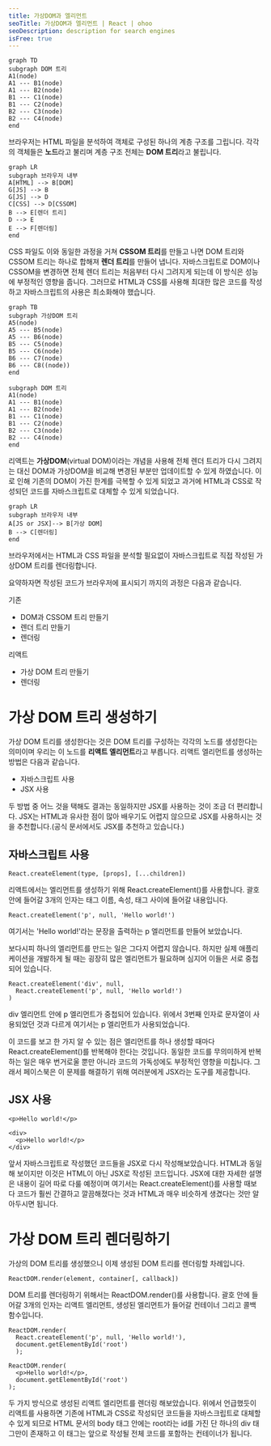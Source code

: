 ```yaml
---
title: 가상DOM과 엘리먼트
seoTitle: 가상DOM과 엘리먼트 | React | ohoo
seoDescription: description for search engines
isFree: true
---
```


```mermaid
graph TD
subgraph DOM 트리
A1(node)
A1 --- B1(node)
A1 --- B2(node)
B1 --- C1(node)
B1 --- C2(node)
B2 --- C3(node)
B2 --- C4(node)
end
```

브라우저는 HTML 파일을 분석하여 객체로 구성된 하나의 계층 구조를 그립니다. 각각의 객체들은 **노드**라고 불리며 계층 구조 전체는 **DOM 트리**라고 불립니다. 

```mermaid
graph LR
subgraph 브라우저 내부
A[HTML] --> B[DOM]
G[JS] --> B
G[JS] --> D
C[CSS] --> D[CSSOM]
B --> E[렌더 트리]
D --> E
E --> F[렌더링]
end
```

CSS 파일도 이와 동일한 과정을 거쳐 **CSSOM 트리**를 만들고 나면 DOM 트리와 CSSOM 트리는 하나로 합해져 **렌더 트리**를 만들어 냅니다. 자바스크립트로 DOM이나 CSSOM을 변경하면 전체 렌더 트리는 처음부터 다시 그려지게 되는데 이 방식은 성능에 부정적인 영향을 줍니다. 그러므로 HTML과 CSS를 사용해 최대한 많은 코드를 작성하고 자바스크립트의 사용은 최소화해야 했습니다.

```mermaid
graph TB
subgraph 가상DOM 트리
A5(node)
A5 --- B5(node)
A5 --- B6(node)
B5 --- C5(node)
B5 --- C6(node)
B6 --- C7(node)
B6 --- C8((node))
end

subgraph DOM 트리
A1(node)
A1 --- B1(node)
A1 --- B2(node)
B1 --- C1(node)
B1 --- C2(node)
B2 --- C3(node)
B2 --- C4(node)
end
```

리액트는 **가상DOM**(virtual DOM)이라는 개념을 사용해 전체 렌더 트리가 다시 그려지는 대신 DOM과 가상DOM을 비교해 변경된 부분만 업데이트할 수 있게 하였습니다. 이로 인해 기존의 DOM이 가진 한계를 극복할 수 있게 되었고 과거에 HTML과 CSS로 작성되던 코드를 자바스크립트로 대체할 수 있게 되었습니다.  

```mermaid
graph LR
subgraph 브라우저 내부
A[JS or JSX]--> B[가상 DOM]
B --> C[렌더링]
end
```

브라우저에서는 HTML과 CSS 파일을 분석할 필요없이 자바스크립트로 직접 작성된 가상DOM 트리를 렌더링합니다.  


요약하자면 작성된 코드가 브라우저에 표시되기 까지의 과정은 다음과 같습니다. 

기존
- DOM과 CSSOM 트리 만들기
- 렌더 트리 만들기
- 렌더링

리액트
- 가상 DOM 트리 만들기
- 렌더링 

# 가상 DOM 트리 생성하기
가상 DOM 트리를 생성한다는 것은 DOM 트리를 구성하는 각각의 노드를 생성한다는 의미이며 우리는 이 노드를 **리액트 엘리먼트**라고 부릅니다. 리액트 엘리먼트를 생성하는 방법은 다음과 같습니다.

- 자바스크립트 사용
- JSX 사용

두 방법 중 어느 것을 택해도 결과는 동일하지만 JSX를 사용하는 것이 조금 더 편리합니다. JSX는 HTML과 유사한 점이 많아 배우기도 어렵지 않으므로 JSX를 사용하시는 것을 추천합니다.(공식 문서에서도 JSX를 추천하고 있습니다.)

## 자바스크립트 사용
```
React.createElement(type, [props], [...children])
```
리액트에서는 엘리먼트를 생성하기 위해 React.createElement()를 사용합니다. 괄호 안에 들어갈 3개의 인자는 태그 이름, 속성, 태그 사이에 들어갈 내용입니다. 

```
React.createElement('p', null, 'Hello world!')
```

여기서는 'Hello world!'라는 문장을 출력하는 p 엘리먼트를 만들어 보았습니다.

보다시피 하나의 엘리먼트를 만드는 일은 그다지 어렵지 않습니다. 하지만 실제 애플리케이션을 개발하게 될 때는 굉장히 많은 엘리먼트가 필요하며 심지어 이들은 서로 중첩되어 있습니다. 

```
React.createElement('div', null,
  React.createElement('p', null, 'Hello world!')
)
```
div 엘리먼트 안에 p 엘리먼트가 중첩되어 있습니다. 위에서 3번째 인자로 문자열이 사용되었던 것과 다르게 여기서는 p 엘리먼트가 사용되었습니다. 

이 코드를 보고 한 가지 알 수 있는 점은 엘리먼트를 하나 생성할 때마다 React.createElement()를 반복해야 한다는 것입니다. 동일한 코드를 무의미하게 반복하는 일은 매우 번거로울 뿐만 아니라 코드의 가독성에도 부정적인 영향을 미칩니다. 그래서 페이스북은 이 문제를 해결하기 위해 여러분에게 JSX라는 도구를 제공합니다.

## JSX 사용
```
<p>Hello world!</p>
```
```
<div>
  <p>Hello world!</p>
</div>
```
앞서 자바스크립트로 작성했던 코드들을 JSX로 다시 작성해보았습니다. HTML과 동일해 보이지만 이것은 HTML이 아닌 JSX로 작성된 코드입니다. JSX에 대한 자세한 설명은 내용이 길어 따로 다룰 예정이며 여기서는 React.createElement()를 사용할 때보다 코드가 훨씬 간결하고 깔끔해졌다는 것과 HTML과 매우 비슷하게 생겼다는 것만 알아두시면 됩니다.


# 가상 DOM 트리 렌더링하기
가상의 DOM 트리를 생성했으니 이제 생성된 DOM 트리를 렌더링할 차례입니다. 
```
ReactDOM.render(element, container[, callback])
```
DOM 트리를 렌더링하기 위해서는 ReactDOM.render()를 사용합니다. 괄호 안에 들어갈 3개의 인자는 리액트 엘리먼트, 생성된 엘리먼트가 들어갈 컨테이너 그리고 콜백 함수입니다.
```
ReactDOM.render(
  React.createElement('p', null, 'Hello world!'),  
  document.getElementById('root')
  );
```
```
ReactDOM.render(
  <p>Hello world!</p>, 
  document.getElementById('root')
);
```
두 가지 방식으로 생성된 리액트 엘리먼트를 렌더링 해보았습니다. 위에서 언급했듯이 리액트를 사용하면 기존에 HTML과 CSS로 작성되던 코드들을 자바스크립트로 대체할 수 있게 되므로 HTML 문서의 body 태그 안에는 root라는 id를 가진 단 하나의 div 태그만이 존재하고 이 태그는 앞으로 작성될 전체 코드를 포함하는 컨테이너가 됩니다. 
